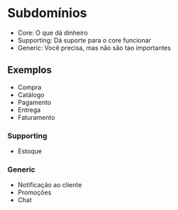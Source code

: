 # Subdomínios

- Core: O que dá dinheiro
- Supporting: Dá suporte para o core funcionar
- Generic: Você precisa, mas não são tao importantes

## Exemplos

- Compra
- Catálogo
- Pagamento
- Entrega
- Faturamento

### Supporting

- Estoque

### Generic

- Notificação ao cliente
- Promoções
- Chat
